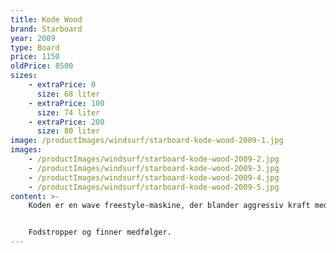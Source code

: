 ```yaml
---
title: Kode Wood
brand: Starboard
year: 2009
type: Board
price: 1150
oldPrice: 8500
sizes:
    - extraPrice: 0
      size: 68 liter
    - extraPrice: 100
      size: 74 liter
    - extraPrice: 200
      size: 80 liter
image: /productImages/windsurf/starboard-kode-wood-2009-1.jpg
images:
    - /productImages/windsurf/starboard-kode-wood-2009-2.jpg
    - /productImages/windsurf/starboard-kode-wood-2009-3.jpg
    - /productImages/windsurf/starboard-kode-wood-2009-4.jpg
    - /productImages/windsurf/starboard-kode-wood-2009-5.jpg
content: >-
    Koden er en wave freestyle-maskine, der blander aggressiv kraft med hastighed og manøvredygtighed. En særlig stand-out i Kode-serien. Koden er den rene waveboard-klassikere i serien, der også tilbyder highwind freestyle og highwind bump-n-jump ydeevne. Hurtige, down-the-line former med gunny tails og hurtige rockerlines.


    Fodstropper og finner medfølger.
---
```

